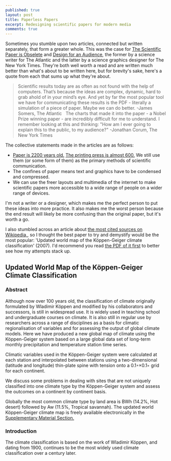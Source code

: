 ```yaml
---
published: true
layout: post
title: Paperless Papers
excerpt: Redesigning scientific papers for modern media
comments: true
---
```


Sometimes you stumble upon two articles, connected but written separately, that form a greater whole. This was the case for [The Scientific Paper is Obselete](https://www.theatlantic.com/science/archive/2018/04/the-scientific-paper-is-obsolete/556676/ "The Scientific Paper is Obsolete") and [Design for an Audience](http://style.org/ku/ "Design for an Audience"), the former by a science writer for The Atlantic and the latter by a science graphics designer for The New York Times. They're both well worth a read and are written much better than what's about to be written here, but for brevity's sake, here's a quote from each that sums up what they're about.

> Scientific results today are as often as not found with the help of computers. That’s because the ideas are complex, dynamic, hard to grab ahold of in your mind’s eye. And yet by far the most popular tool we have for communicating these results is the PDF - literally a simulation of a piece of paper. Maybe we can do better.
> -James Somers, The Atlantic
&nbsp;
> The charts that made it into the paper - a Nobel Prize winning paper - are incredibly difficult for me to understand. I remember looking at this and thinking: "How am I ever going to explain this to the public, to my audience?"
> -Jonathan Corum, The New York Times

The collective statements made in the articles are as follows:

* [Paper is 2200 years old.](https://en.wikipedia.org/wiki/History_of_paper "History of paper") [The printing press is almost 600.](https://en.wikipedia.org/wiki/Printing_press "Printing press") We still use them (or some form of them) as the primary methods of scientific communication.
* The confines of paper means text and graphics have to be condensed and compressed.
* We can use the freer layouts and multimedia of the internet to make scientific papers more accessible to a wide range of people on a wider range of devices.

I'm not a writer or a designer, which makes me the perfect person to put these ideas into more practice. It also makes me the worst person because the end result will likely be more confusing than the original paper, but it's worth a go.

I also stumbled across an article about [the most cited sources on Wikipedia,](https://blog.wikimedia.org/2018/04/05/ten-most-cited-sources-wikipedia/ "What are the ten most cited sources on Wikipedia?"), so I thought the best paper to try and demystify would be the most popular: 'Updated world map of the Köppen-Geiger climate classification' (2007). I'd recommend you read [the PDF of it first](https://www.hydrol-earth-syst-sci.net/11/1633/2007/hess-11-1633-2007.pdf "Updated world map of the Koppen-Geiger climate classification") to better see how my attempts stack up.

## Updated World Map of the Köppen-Geiger Climate Classification

### Abstract

Although now over 100 years old, the classification of climate originally formulated by Wladimir Köppen and modified by his collaborators and successors, is still in widespread use. It is widely used in teaching school and undergraduate courses on climate. It is also still in regular use by researchers across a range of disciplines as a basis for climatic regionalisation of variables and for assessing the output of global climate models. Here we have produced a new global map of climate using the Köppen-Geiger system based on a large global data set of long-term monthly precipitation and temperature station time series.

Climatic variables used in the Köppen-Geiger system were calculated at each station and interpolated between stations using a two-dimensional (latitude and longitude) thin-plate spine with tension onto a  0.1◦×0.1◦ grid for each continent.

We discuss some problems in dealing with sites that are not uniquely classified into one climate type by the Köppen-Geiger system and assess the outcomes on a continent by continent basis.

Globally the most common climate type by land area is BWh (14.2%, Hot desert) followed by Aw (11.5%, Tropical savannah). The updated world Köppen-Geiger climate map is freely available electronically in the [Supplementary Material Section.](http://www.hydrol-earth-syst-sci.net/11/1633/2007/hess-11-1633-2007-supplement.zip "Supplementary Material Section")

### Introduction

The climate classification is based on the work of Wladimir Köppen, and dating from 1900, continues to be the most widely used climate classification over a century later.